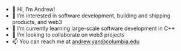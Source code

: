 - 👋 Hi, I’m Andrew!
- 👀 I’m interested in software development, building and shipping products, and web3
- 🌱 I’m currently learning large-scale software development in C++
- 💞️ I’m looking to collaborate on web3 projects
- 📫 You can reach me at andrew.yan@columbia.edu

<!---
andrewyan200/andrewyan200 is a ✨ special ✨ repository because its `README.md` (this file) appears on your GitHub profile.
You can click the Preview link to take a look at your changes.
--->
